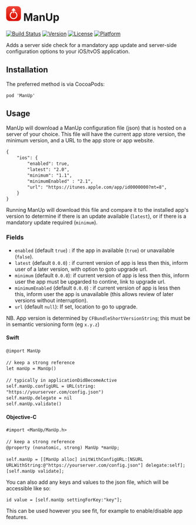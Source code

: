 # <img src="https://github.com/NextFaze/ManUp/raw/master/icon.png" width="40"> ManUp

[![Build Status](https://travis-ci.org/NextFaze/ManUp.svg?style=flat)](https://travis-ci.org/NextFaze/ManUp)
[![Version](https://img.shields.io/cocoapods/v/ManUp.svg?style=flat)](http://cocoapods.org/pods/ManUp)
[![License](https://img.shields.io/cocoapods/l/ManUp.svg?style=flat)](http://cocoapods.org/pods/ManUp)
[![Platform](https://img.shields.io/cocoapods/p/ManUp.svg?style=flat)](http://cocoapods.org/pods/ManUp)

Adds a server side check for a mandatory app update and server-side configuration options to your iOS/tvOS application.

## Installation

The preferred method is via CocoaPods:

    pod 'ManUp'


## Usage

ManUp will download a ManUp configuration file (json) that is hosted on a server of your choice. This file will have the current app store version, the minimum version, and a URL to the app store or app website.

    {
        "ios": {
            "enabled": true,
            "latest": "2.0",
            "minimum": "1.1",
            "minimumEnabled" : "2.1",
            "url": "https://itunes.apple.com/app/id0000000?mt=8",
        }
    }

Running ManUp will download this file and compare it to the installed app's version to determine if there is an update available (`latest`), or if there is a mandatory update required (`minimum`).

### Fields

* `enabled` (default `true`) : if the app in available (`true`) or unavailable (`false`).
* `latest`  (default `0.0.0`) : if current version of app is less then this, inform user of a later version, with option to goto upgrade url.
* `minimum` (default `0.0.0`): if current version of app is less then this, inform user the app must be upgarded to contine, link to upgrade url.
* `minimumEnabled` (default `0.0.0`) : if current version of app is less then this, inform user the app is unavailable (this allows review of later versions without interruption).
* `url` (default `null`): If set, location to go to upgrade.

NB. App version is determined by `CFBundleShortVersionString`; this must be in semantic versioning form (eg `x.y.z`)

#### Swift

	@import ManUp
	
    // keep a strong reference
    let manUp = ManUp()
    
    // typically in applicationDidBecomeActive
    self.manUp.configURL = URL(string: "https://yourserver.com/config.json")
    self.manUp.delegate = nil
    self.manUp.validate()


#### Objective-C

    #import <ManUp/ManUp.h>
    
    // keep a strong reference
    @property (nonatomic, strong) ManUp *manUp;

    self.manUp = [[ManUp alloc] initWithConfigURL:[NSURL URLWithString:@"https://yourserver.com/config.json"] delegate:self];
    [self.manUp validate];

	
You can also add any keys and values to the json file, which will be accessible like so:

    id value = [self.manUp settingForKey:"key"];

This can be used however you see fit, for example to enable/disable app features.
